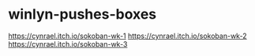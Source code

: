 # winlyn-pushes-boxes
https://cynrael.itch.io/sokoban-wk-1
https://cynrael.itch.io/sokoban-wk-2
https://cynrael.itch.io/sokoban-wk-3
